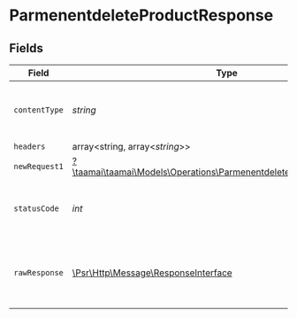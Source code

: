 # ParmenentdeleteProductResponse


## Fields

| Field                                                                                                                               | Type                                                                                                                                | Required                                                                                                                            | Description                                                                                                                         |
| ----------------------------------------------------------------------------------------------------------------------------------- | ----------------------------------------------------------------------------------------------------------------------------------- | ----------------------------------------------------------------------------------------------------------------------------------- | ----------------------------------------------------------------------------------------------------------------------------------- |
| `contentType`                                                                                                                       | *string*                                                                                                                            | :heavy_check_mark:                                                                                                                  | HTTP response content type for this operation                                                                                       |
| `headers`                                                                                                                           | array<string, array<*string*>>                                                                                                      | :heavy_minus_sign:                                                                                                                  | N/A                                                                                                                                 |
| `newRequest1`                                                                                                                       | [?\taamai\taamai\Models\Operations\ParmenentdeleteProductNewRequest1](../../Models/Operations/ParmenentdeleteProductNewRequest1.md) | :heavy_minus_sign:                                                                                                                  | OK                                                                                                                                  |
| `statusCode`                                                                                                                        | *int*                                                                                                                               | :heavy_check_mark:                                                                                                                  | HTTP response status code for this operation                                                                                        |
| `rawResponse`                                                                                                                       | [\Psr\Http\Message\ResponseInterface](https://www.php-fig.org/psr/psr-7/#33-psrhttpmessageresponseinterface)                        | :heavy_minus_sign:                                                                                                                  | Raw HTTP response; suitable for custom response parsing                                                                             |